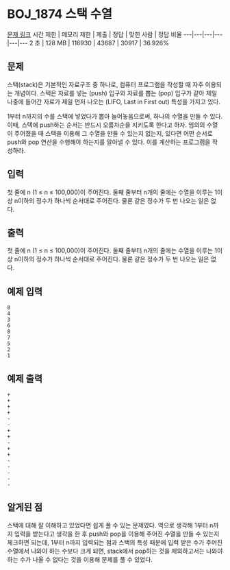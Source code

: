 # BOJ_1874 스택 수열
[문제 링크](https://www.acmicpc.net/problem/1874)
시간 제한 |	메모리 제한 |	제출 |	정답 |	맞힌 사람 |	정답 비율
---|---|---|---|---|---
2 초	| 128 MB |	116930 |	43687 |	30917 |	36.926%

## 문제
스택(stack)은 기본적인 자료구조 중 하나로, 컴퓨터 프로그램을 작성할 때 자주 이용되는 개념이다. 스택은 자료를 넣는 (push) 입구와 자료를 뽑는 (pop) 입구가 같아 제일 나중에 들어간 자료가 제일 먼저 나오는 (LIFO, Last in First out) 특성을 가지고 있다.

1부터 n까지의 수를 스택에 넣었다가 뽑아 늘어놓음으로써, 하나의 수열을 만들 수 있다. 이때, 스택에 push하는 순서는 반드시 오름차순을 지키도록 한다고 하자. 임의의 수열이 주어졌을 때 스택을 이용해 그 수열을 만들 수 있는지 없는지, 있다면 어떤 순서로 push와 pop 연산을 수행해야 하는지를 알아낼 수 있다. 이를 계산하는 프로그램을 작성하라.

## 입력
첫 줄에 n (1 ≤ n ≤ 100,000)이 주어진다. 둘째 줄부터 n개의 줄에는 수열을 이루는 1이상 n이하의 정수가 하나씩 순서대로 주어진다. 물론 같은 정수가 두 번 나오는 일은 없다.

## 출력
첫 줄에 n (1 ≤ n ≤ 100,000)이 주어진다. 둘째 줄부터 n개의 줄에는 수열을 이루는 1이상 n이하의 정수가 하나씩 순서대로 주어진다. 물론 같은 정수가 두 번 나오는 일은 없다.

## 예제 입력
```
8
4
3
6
8
7
5
2
1
```

## 예제 출력
```
+
+
+
+
-
-
+
+
-
+
+
-
-
-
-
-
```

## 알게된 점
스택에 대해 잘 이해하고 있었다면 쉽게 풀 수 있는 문제였다.
역으로 생각해 1부터 n까지 입력을 받는다고 생각을 한 후 push와 pop을 이용해 주어진 수열을 만들 수 있는지 체크하면 되는데, 1부터 n까지 입력되는 점과 스택의 특성 때문에 입력 받은 수가 주어진 수열에서 나와야 하는 수보다 크게 되면, stack에서 pop하는 것을 제외하고서는 나와야 하는 수가 나올 수 없다는 것을 이용해 문제를 풀 수 있었다.
